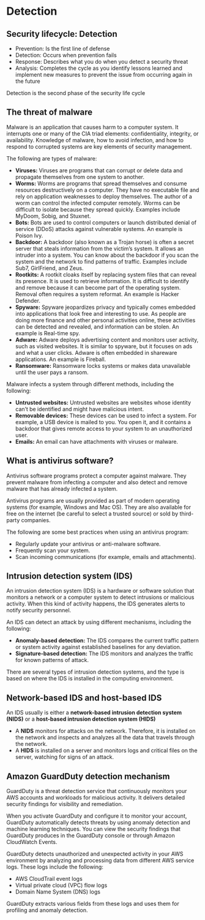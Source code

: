 # Detection

## Security lifecycle: Detection

- Prevention: Is the first line of defense
- Detection: Occurs when prevention fails
- Response: Describes what you do when you detect a security threat
- Analysis: Completes the cycle as you identify lessons learned and implement new measures to prevent the issue from occurring again in the future

Detection is the second phase of the security life cycle

## The threat of malware

Malware is an application that causes harm to a computer system. It interrupts one or many of the CIA triad elements: confidentiality, integrity, or availability. Knowledge of malware, how to avoid infection, and how to respond to corrupted systems are key elements of security management.

The following are types of malware:

- **Viruses:** Viruses are programs that can corrupt or delete data and propagate themselves from one system to another.
- **Worms:** Worms are programs that spread themselves and consume resources destructively on a computer. They have no executable file and rely on application weaknesses to deploy themselves. The author of a worm can control the infected computer remotely. Worms can be difficult to isolate because they spread quickly. Examples include MyDoom, Sobig, and Stuxnet.
- **Bots:** Bots are used to control computers or launch distributed denial of service (DDoS) attacks against vulnerable systems. An example is Poison Ivy.
- **Backdoor:** A backdoor (also known as a Trojan horse) is often a secret server that steals information from the victim’s system. It allows an intruder into a system. You can know about the backdoor if you scan the system and the network to find patterns of traffic. Examples include Sub7, GirlFriend, and Zeus.
- **Rootkits:** A rootkit cloaks itself by replacing system files that can reveal its presence. It is used to retrieve information. It is difficult to identify and remove because it can become part of the operating system. Removal often requires a system reformat. An example is Hacker Defender.
- **Spyware:** Spyware jeopardizes privacy and typically comes embedded into applications that look free and interesting to use. As people are doing more finance and other personal activities online, these activities can be detected and revealed, and information can be stolen. An example is Real-time spy.
- **Adware:** Adware deploys advertising content and monitors user activity, such as visited websites. It is similar to spyware, but it focuses on ads and what a user clicks. Adware is often embedded in shareware applications. An example is Fireball.
- **Ransomware:** Ransomware locks systems or makes data unavailable until the user pays a ransom.

Malware infects a system through different methods, including the following:

- **Untrusted websites:** Untrusted websites are websites whose identity can’t be identified and might have malicious intent.
- **Removable devices:** These devices can be used to infect a system. For example, a USB device is mailed to you. You open it, and it contains a backdoor that gives remote access to your system to an unauthorized user.
- **Emails:** An email can have attachments with viruses or malware.

## What is antivirus software?

Antivirus software programs protect a computer against malware. They prevent malware from infecting a computer and also detect and remove malware that has already infected a system.

Antivirus programs are usually provided as part of modern operating systems (for example, Windows and Mac OS). They are also available for free on the internet (be careful to select a trusted source) or sold by third-party companies.

The following are some best practices when using an antivirus program:

- Regularly update your antivirus or anti-malware software.
- Frequently scan your system.
- Scan incoming communications (for example, emails and attachments).

## Intrusion detection system (IDS)

An intrusion detection system (IDS) is a hardware or software solution that monitors a network or a computer system to detect intrusions or malicious activity. When this kind of activity happens, the IDS generates alerts to notify security personnel.

An IDS can detect an attack by using different mechanisms, including the following:

- **Anomaly-based detection:** The IDS compares the current traffic pattern or system activity against established baselines for any deviation.
- **Signature-based detection:** The IDS monitors and analyzes the traffic for known patterns of attack.

There are several types of intrusion detection systems, and the type is based on where the IDS is installed in the computing environment.

## Network-based IDS and host-based IDS

An IDS usually is either a **network-based intrusion detection system (NIDS)** or a **host-based intrusion detection system (HIDS)**

- A **NIDS** monitors for attacks on the network. Therefore, it is installed on the network and inspects and analyzes all the data that travels through the network.
- A **HIDS** is installed on a server and monitors logs and critical files on the server, watching for signs of an attack.

## Amazon GuardDuty detection mechanism

GuardDuty is a threat detection service that continuously monitors your AWS accounts and workloads for malicious activity. It delivers detailed security findings for visibility and remediation.

When you activate GuardDuty and configure it to monitor your account, GuardDuty automatically detects threats by using anomaly detection and machine learning techniques. You can view the security findings that GuardDuty produces in the GuardDuty console or through Amazon CloudWatch Events.

GuardDuty detects unauthorized and unexpected activity in your AWS environment by analyzing and processing data from different AWS service logs. These logs include the following:

- AWS CloudTrail event logs
- Virtual private cloud (VPC) flow logs
- Domain Name System (DNS) logs

GuardDuty extracts various fields from these logs and uses them for profiling and anomaly detection.
